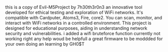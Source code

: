 this is a copy of Evil-M5Project by 7h30th3r0n3 
an innovative tool developed for ethical testing and exploration of WiFi networks. 
It's compatible with Cardputer, Atoms3, Fire, core2. 
You can scan, monitor, and interact with WiFi networks in a controlled environment. 
This project is designed for educational purposes, aiding in understanding network security and vulnerabilities.
i added a wifi bruteforce function currently not working right any help woud be helpfull
a great firmware to be moddded for your own doing an learning by GH0$T
